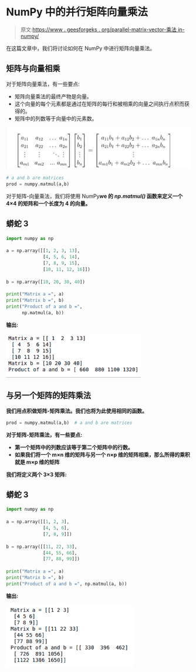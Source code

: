 # NumPy 中的并行矩阵向量乘法

> 原文:[https://www . geesforgeks . org/parallel-matrix-vector-乘法 in-numpy/](https://www.geeksforgeeks.org/parallel-matrix-vector-multiplication-in-numpy/)

在这篇文章中，我们将讨论如何在 NumPy 中进行矩阵向量乘法。

## **矩阵与向量相乘**

对于矩阵向量乘法，有一些要点:

*   矩阵向量乘法的最终产物是向量。
*   这个向量的每个元素都是通过在矩阵的每行和被相乘的向量之间执行点积而获得的。
*   矩阵中的列数等于向量中的元素数。

![](img/cd004af552ef092dea6871881624b6ae.png)

```py
# a and b are matrices
prod = numpy.matmul(a,b)
```

对于矩阵-向量乘法，我们将使用 NumPy***w*****e 的 ***np.matmul()*** 函数来定义一个 4×4 的矩阵和一个长度为 4 的向量。**

## **蟒蛇 3**

```py
import numpy as np

a = np.array([[1, 2, 3, 13],
              [4, 5, 6, 14],
              [7, 8, 9, 15],
              [10, 11, 12, 16]])

b = np.array([10, 20, 30, 40])

print("Matrix a =", a)
print("Matrix b =", b)
print("Product of a and b =",
      np.matmul(a, b))
```

****输出:****

**![](img/f1669902c4caa57fe0b2eefebe195299.png)**

## ****与另一个矩阵的矩阵乘法****

**我们用点积做矩阵-矩阵乘法。我们也将为此使用相同的函数。**

```py
prod = numpy.matmul(a,b)  # a and b are matrices
```

**对于矩阵-矩阵乘法，有一些要点:**

*   **第一个矩阵中的列数应该等于第二个矩阵中的行数。**
*   **如果我们将一个 m×n 维的矩阵与另一个 n×p 维的矩阵相乘，那么所得的乘积就是 m×p 维的矩阵**

**我们将定义两个 3×3 矩阵:**

## **蟒蛇 3**

```py
import numpy as np

a = np.array([[1, 2, 3],
              [4, 5, 6],
              [7, 8, 9]])

b = np.array([[11, 22, 33],
              [44, 55, 66],
              [77, 88, 99]])

print("Matrix a =", a)
print("Matrix b =", b)
print("Product of a and b =", np.matmul(a, b))
```

****输出:****

**![](img/816521bb679be198481bd0967f2456cb.png)**